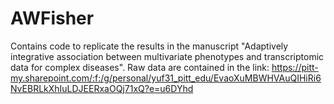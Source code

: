 # AWFisher
Contains code to replicate the results in the manuscript "Adaptively integrative association between multivariate
phenotypes and transcriptomic data for complex diseases". Raw data are contained in the link: https://pitt-my.sharepoint.com/:f:/g/personal/yuf31_pitt_edu/EvaoXuMBWHVAuQIHiRi6NvEBRLkXhIuLDJEERxaOQj71xQ?e=u6DYhd
